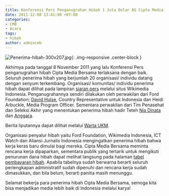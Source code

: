 ```yaml
---
title: Konferensi Pers Penganugrahan Hibah 1 Juta Dolar AS Cipta Media Bersama
date: 2011-12-08 13:41:00 +07:00
categories:
- CMB
- Acara
tags:
- hibah
author: admincmb
---
```


![Penerima-hibah-300x207.jpg](/uploads/Penerima-hibah-300x207.jpg){: .img-responsive .center-block }

Akhirnya pada tanggal 8 November 2011 yang lalu Konferensi Pers penganugrahan hibah Cipta Media Bersama terlaksana dengan baik. Seluruh penerima hibah yang berjumlah 20 organisasi/ individu datang dengan senyum terkembang. Organisasi/ komunitas/ individu penerima hibah dapat dilihat pada lampiran [siaran pers](http://wikimedia.or.id/wiki/Cipta_Media_Bersama_Menganugrahkan_1_Juta_Dolar_AS_Kepada_20_Pemohon_Hibah_Untuk_Perbaikan_Media_di_Indonesia) melalui situs Wikimedia Indonesia. Penganugrahannya sendiri dilakukan oleh perwakilan dari Ford Foundation; [David Hulse](http://www.fordfound.org/regions/indonesia/team), Country Representative untuk Indonesia dan Heidi Arbuckle, Media Program Officer. Sementara perwakilan dari Tim Penasehat dan Seleksi Akhir yang menentukan penerima hibah hadir Teteh [Nia Dinata](http://www.ciptamedia.org/2011/07/14/nia-dinata/) dan [Anggara](http://www.ciptamedia.org/2011/07/14/anggara/).

Berita liputannya dapat dilihat melalui [Warta UKM](http://www.wartaukm.com/cipta-media-bersama-umumkan-penerima-hibah-1-juta-dolar-as).

Organisasi penyalur hibah yaitu Ford Foundation, Wikimedia Indonesia, ICT Watch dan Aliansi Jurnalis Indonesia mengingatkan penerima hibah bahwa kerja keras baru dimulai bagi mereka. Cipta Media Bersama meminta rencana kerja dipaparkan, sementara publik yang tertarik untuk mengikuti penurunan dana hibah dapat melihat langsung pada halaman [tabel pembayaran hibah](http://wikimedia.or.id/wiki/Tabel_penerima_hibah). Apabila tabelnya sudah berwarna berarti seluruh perlengkapan administratif sudah dipenuhi dan rencana kerja sudah dimasukkan, dan bila belum, berarti panitia masih menunggu.

Selamat bekerja para penerima hibah Cipta Media Bersama, semoga kita bisa menjadikan media lebih baik di Indonesia melalui karya!